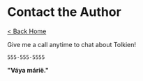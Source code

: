 # Contact the Author

[< Back Home](/static_sites_testing/)

Give me a call anytime to chat about Tolkien!

`555-555-5555`

**"Váya márië."**